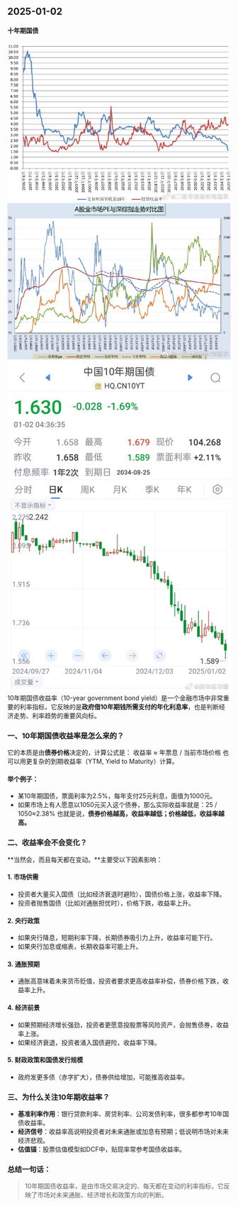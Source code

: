 ## 2025-01-02

#### 十年期国债
![](images/Pasted%20image%2020250708220154.png)![](images/Pasted%20image%2020250708220211.png)
![](images/Pasted%20image%2020250708220219.png)
10年期国债收益率（10-year government bond yield）是一个金融市场中非常重要的利率指标，它反映的是**政府借10年期钱所需支付的年化利息率**，也是判断经济走势、利率趋势的重要风向标。
### 一、10年期国债收益率是怎么来的？

它的本质是由**债券价格**决定的，计算公式是：
收益率 ≈ 年票息 / 当前市场价格
也可以用更复杂的到期收益率（YTM, Yield to Maturity）计算。
#### 举个例子：
- 某10年期国债，票面利率为2.5%，每年支付25元利息，面值为1000元。
- 如果市场上有人愿意以1050元买入这个债券，那么实际收益率就是：25 / 1050≈2.38%
也就是说，**债券价格越高，收益率越低；价格越低，收益率越高。**
### 二、收益率会不会变化？

**当然会，而且每天都在变动。**主要受以下因素影响：
#### 1. **市场供需**
- 投资者大量买入国债（比如经济衰退时避险），国债价格上涨，收益率下降。
- 投资者抛售国债（比如对通胀担忧时），价格下跌，收益率上升。
#### 2. **央行政策**
- 如果央行降息，短期利率下降，长期债券吸引力上升，收益率可能下行。
- 如果央行加息或缩表，长期收益率可能上升。
#### 3. **通胀预期**
- 通胀高意味着未来货币贬值，投资者要求更高收益率补偿，债券价格下跌，收益率上升。
#### 4. **经济前景**
- 如果预期经济增长强劲，投资者更愿意投股票等风险资产，会抛售债券，收益率上涨。
- 如果经济衰退，投资者涌入国债避险，收益率下降。
#### 5. **财政政策和国债发行规模**
- 政府发更多债（赤字扩大），债券供给增加，可能推高收益率。
### 三、为什么关注10年期收益率？
- **基准利率作用**：银行贷款利率、房贷利率、公司发债利率，很多都参考10年国债收益率。
- **经济信号**：收益率高说明投资者对未来通胀或加息有预期；低说明市场对未来经济悲观。
- **估值锚**：股票估值模型如DCF中，贴现率常参考国债收益率。
### 总结一句话：
> 10年期国债收益率，是由市场交易决定的、每天都在变动的利率指标，它反映了市场对未来通胀、经济增长和政策方向的判断。